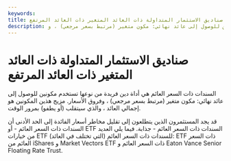 ```yaml
---
keywords: 
title: صناديق الاستثمار المتداولة ذات العائد المتغير ذات العائد المرتفع
description: السندات ذات السعر العائم هي أداة دين فريدة تستخدم مكونين للوصول إلى عائد نهائي: مكون متغير (مرتبط بسعر مرجعي) ، و
---
```


# صناديق الاستثمار المتداولة ذات العائد المتغير ذات العائد المرتفع
السندات ذات السعر العائم هي أداة دين فريدة من نوعها تستخدم مكونين للوصول إلى عائد نهائي: مكون متغير (مرتبط بسعر مرجعي) ، وفروق الأسعار. مزيج هذين المكونين هو إجمالي العائد ، والذي سيتقلب (أو يطفو) بمرور الوقت.

قد يجد المستثمرون الذين يتطلعون إلى تقليل مخاطر أسعار الفائدة إلى الحد الأدنى أن السندات ذات السعر العائم - أو ETF السندات ذات السعر العائم - جذابة. فيما يلي العديد من خيارات ETF للسندات ذات السعر العائم (التي تختلف في العائد): ETF ذات السعر العائم من iShares و Market Vectors ETF ذات السعر العائم و Eaton Vance Senior Floating Rate Trust.

